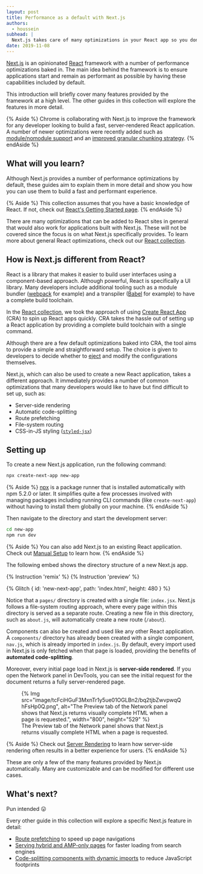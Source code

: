 ```yaml
---
layout: post
title: Performance as a default with Next.js
authors:
  - houssein
subhead: |
  Next.js takes care of many optimizations in your React app so you don’t have to
date: 2019-11-08
---
```


[Next.js](https://nextjs.org/) is an opinionated [React](https://reactjs.org/)
framework with a number of performance optimizations baked in. The main idea
behind the framework is to ensure applications start and remain as performant
as possible by having these capabilities included by default.

This introduction will briefly cover many features provided by the framework
at a high level. The other guides in this collection will explore the features
in more detail.

{% Aside %}
  Chrome is collaborating with Next.js to improve the framework for any developer looking to
  build a fast, server-rendered React application. A number of newer optimizations were recently
  added such as [module/nomodule support](https://github.com/zeit/next.js/issues/7563) and an
  [improved granular chunking strategy](https://github.com/zeit/next.js/issues/7631).
{% endAside %}

## What will you learn?

Although Next.js provides a number of performance optimizations by default, these guides
aim to explain them in more detail and show you how you can use them to build a fast and
performant experience.

{% Aside %}
  This collection assumes that you have a basic knowledge of React. If not, check out
  [React's Getting Started page](https://reactjs.org/docs/getting-started.html).
{% endAside %}

There are many optimizations that can be added to React sites in general that would also
work for applications built with Next.js. These will not be covered since the focus is
on what Next.js specifically provides. To learn more about general React
optimizations, check out our [React collection][collection].

## How is Next.js different from React?

React is a library that makes it easier to build user interfaces using a component-based
approach. Although powerful, React is specifically a UI library. Many developers include
additional tooling such as a module bundler ([webpack](https://webpack.js.org/) for example)
and a transpiler ([Babel](https://babeljs.io/) for example) to have a complete build toolchain.

In the [React collection][collection], we took the approach of using [Create React App](https://create-react-app.dev/)
(CRA) to spin up React apps quickly. CRA takes the hassle out of setting up a React application
by providing a complete build toolchain with a single command.

Although there are a few default optimizations baked into CRA, the tool aims to provide a
simple and straightforward setup. The choice is given to developers to decide whether
to [eject](https://create-react-app.dev/docs/available-scripts#npm-run-eject) and
modify the configurations themselves.

Next.js, which can also be used to create a new React application, takes a different approach.
It immediately provides a number of common optimizations that many developers would like to have
but find difficult to set up, such as:

* Server-side rendering
* Automatic code-splitting
* Route prefetching
* File-system routing
* CSS-in-JS styling ([`styled-jsx`](https://github.com/zeit/styled-jsx))

## Setting up

To create a new Next.js application, run the following command:

```bash
npx create-next-app new-app
```

{% Aside %}
  [npx](https://medium.com/@maybekatz/introducing-npx-an-npm-package-runner-55f7d4bd282b)
  is a package runner that is installed automatically with npm 5.2.0 or later. It simplifies
  quite a few processes involved with managing packages including running CLI commands
  (like `create-next-app`) without having to install them globally on your machine.
{% endAside %}

Then navigate to the directory and start the development server:

```bash
cd new-app
npm run dev
```

{% Aside %}
  You can also add Next.js to an existing React application.
  Check out [Manual Setup](https://nextjs.org/docs#manual-setup) to learn how.
{% endAside %}

The following embed shows the directory structure of a new Next.js app.

{% Instruction 'remix' %}
{% Instruction 'preview' %}

{% Glitch {
  id: 'new-next-app',
  path: 'index.html',
  height: 480
} %}

Notice that a `pages/` directory is created with a single file: `index.jsx`. Next.js follows
a file-system routing approach, where every page within this directory is served as a separate
route. Creating a new file in this directory, such as `about.js`, will automatically create a
new route (`/about`).

Components can also be created and used like any other React application. A `components/`
directory has already been created with a single component, `nav.js`, which is already
imported in `index.js`. By default, every import used in Next.js is only fetched when that
page is loaded, providing the benefits of **automated code-splitting**.

Moreover, every initial page load in Next.js is **server-side rendered**. If you open
the Network panel in DevTools, you can see the initial request for the document returns
a fully server-rendered page.

<figure>
  {% Img src="image/tcFciHGuF3MxnTr1y5ue01OGLBn2/bq2tjbZwvpwqQhFsHp0Q.png", alt="The Preview tab of the Network panel shows that Next.js returns visually complete HTML when a page is requested.", width="800", height="529" %}
  <figcaption>
    The Preview tab of the Network panel shows that Next.js returns visually complete
    HTML when a page is requested.
  </figcaption>
</figure>

{% Aside %}
  Check out [Server Rendering](https://developers.google.com/web/updates/2019/02/rendering-on-the-web#server-rendering)
  to learn how server-side rendering often results in a better experience for users.
{% endAside %}

These are only a few of the many features provided by Next.js automatically. Many
are customizable and can be modified for different use cases.

## What's next?

Pun intended 😛

Every other guide in this collection will explore a specific Next.js feature in detail:

* [Route prefetching](/route-prefetching-in-nextjs/) to speed up page navigations
* [Serving hybrid and AMP-only pages][amp] for faster loading from search engines
* [Code-splitting components with dynamic imports](/code-splitting-with-dynamic-imports-in-nextjs/)
  to reduce JavaScript footprints

[collection]: /react
[cra]: https://create-react-app.dev/
[ssr]: https://developers.google.com/web/updates/2019/02/rendering-on-the-web#server-rendering
[amp]: /how-amp-can-guarantee-fastness-in-your-nextjs-app
